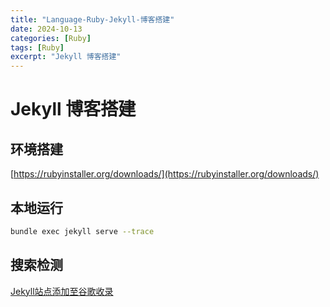 ```yaml
---
title: "Language-Ruby-Jekyll-博客搭建"
date: 2024-10-13
categories: [Ruby]
tags: [Ruby]
excerpt: "Jekyll 博客搭建"
---
```



# Jekyll 博客搭建

## 环境搭建

[https://rubyinstaller.org/downloads/](https://rubyinstaller.org/downloads/)

## 本地运行

```sh
bundle exec jekyll serve --trace
```


## 搜索检测

[Jekyll站点添加至谷歌收录](https://wilson1202.github.io/posts/add-jekyll-site-to-google-index/)
